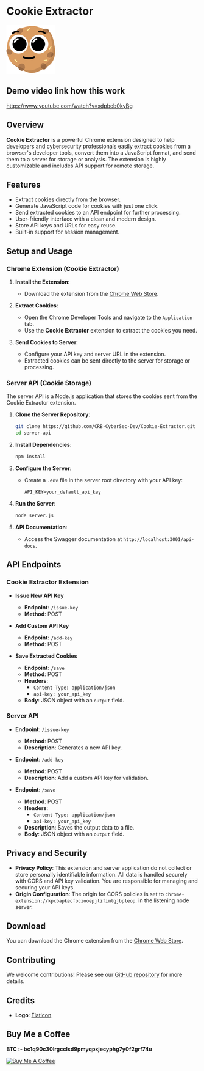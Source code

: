 # Cookie Extractor

![Logo](https://github.com/CRB-CyberSec-Dev/Cookie-Extractor/blob/main/Cookie%20Extractor/icons/icon48.png)

## Demo video link how this work
https://www.youtube.com/watch?v=xdpbcb0kyBg


## Overview

**Cookie Extractor** is a powerful Chrome extension designed to help developers and cybersecurity professionals easily extract cookies from a browser's developer tools, convert them into a JavaScript format, and send them to a server for storage or analysis. The extension is highly customizable and includes API support for remote storage.

## Features

- Extract cookies directly from the browser.
- Generate JavaScript code for cookies with just one click.
- Send extracted cookies to an API endpoint for further processing.
- User-friendly interface with a clean and modern design.
- Store API keys and URLs for easy reuse.
- Built-in support for session management.

## Setup and Usage

### Chrome Extension (Cookie Extractor)

1. **Install the Extension**:
   - Download the extension from the [Chrome Web Store](https://chromewebstore.google.com/detail/cookie-extractor/kpcbapkecfociooepjlifimlgjbpleop).
   
2. **Extract Cookies**:
   - Open the Chrome Developer Tools and navigate to the `Application` tab.
   - Use the **Cookie Extractor** extension to extract the cookies you need.

3. **Send Cookies to Server**:
   - Configure your API key and server URL in the extension.
   - Extracted cookies can be sent directly to the server for storage or processing.

### Server API (Cookie Storage)

The server API is a Node.js application that stores the cookies sent from the Cookie Extractor extension.

1. **Clone the Server Repository**:
   ```bash
   git clone https://github.com/CRB-CyberSec-Dev/Cookie-Extractor.git
   cd server-api
   ```

2. **Install Dependencies**:
   ```bash
   npm install
   ```

3. **Configure the Server**:
   - Create a `.env` file in the server root directory with your API key:
     ```
     API_KEY=your_default_api_key
     ```

4. **Run the Server**:
   ```bash
   node server.js
   ```

5. **API Documentation**:
   - Access the Swagger documentation at `http://localhost:3001/api-docs`.

## API Endpoints

### Cookie Extractor Extension

- **Issue New API Key**
  - **Endpoint**: `/issue-key`
  - **Method**: POST

- **Add Custom API Key**
  - **Endpoint**: `/add-key`
  - **Method**: POST

- **Save Extracted Cookies**
  - **Endpoint**: `/save`
  - **Method**: POST
  - **Headers**: 
    - `Content-Type: application/json`
    - `api-key: your_api_key`
  - **Body**: JSON object with an `output` field.

### Server API

- **Endpoint**: `/issue-key`
  - **Method**: POST
  - **Description**: Generates a new API key.

- **Endpoint**: `/add-key`
  - **Method**: POST
  - **Description**: Add a custom API key for validation.

- **Endpoint**: `/save`
  - **Method**: POST
  - **Headers**: 
    - `Content-Type: application/json`
    - `api-key: your_api_key`
  - **Description**: Saves the output data to a file.
  - **Body**: JSON object with an `output` field.

## Privacy and Security

- **Privacy Policy**: This extension and server application do not collect or store personally identifiable information. All data is handled securely with CORS and API key validation. You are responsible for managing and securing your API keys.
- **Origin Configuration**: The origin for CORS policies is set to `chrome-extension://kpcbapkecfociooepjlifimlgjbpleop`. in the listening node server.


## Download

You can download the Chrome extension from the [Chrome Web Store](https://chromewebstore.google.com/detail/cookie-extractor/kpcbapkecfociooepjlifimlgjbpleop).

## Contributing

We welcome contributions! Please see our [GitHub repository](https://github.com/CRB-CyberSec-Dev) for more details.

## Credits

- **Logo**: [Flaticon](https://www.flaticon.com/free-icon/smile_8383513)

## Buy Me a Coffee

**BTC :- bc1q90c30lrgcclsd9pmyqpxjecyphg7y0f2grf74u**

<a href="#" target="_blank"><img src="https://www.buymeacoffee.com/assets/img/custom_images/orange_img.png" alt="Buy Me A Coffee" style="height: 41px !important;width: 174px !important;box-shadow: 0px 3px 2px 0px rgba(190, 190, 190, 0.5) !important;-webkit-box-shadow: 0px 3px 2px 0px rgba(190, 190, 190, 0.5) !important;" ></a>
